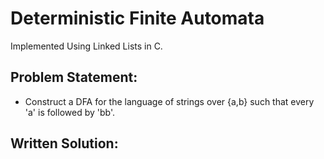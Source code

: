 # Deterministic Finite Automata
Implemented Using Linked Lists in C.

## Problem Statement:
- Construct a DFA for the language of strings over {a,b} such that every 'a' is followed by 'bb'.

## Written Solution:


